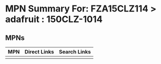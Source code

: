 



# MPN Summary For: FZA15CLZ114 > adafruit : 150CLZ-1014

## MPNs
  

|MPN|Direct Links|Search Links|
| :--- | :--- | :--- |
||||
